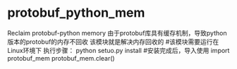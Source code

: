 # protobuf_python_mem
Reclaim protobuf-python memory
由于protobuf库具有缓存机制，导致python版本的protobuf的内存不回收
该模块就是解决内存回收的
#该模块需要运行在Linux环境下
执行步骤：
  python setuo.py install
#安装完成后，导入使用
  import protobuf_mem
  protobuf_mem.clear()

